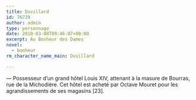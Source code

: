 ```yaml
---
title: Duvillard
id: 76729
author: admin
type: personnage
date: 2010-03-08T09:46:07+00:00
excerpt: Au Bonheur des Dames
novel:
  - bonheur
rm_character_name_main: Duvillard

---
```

— Possesseur d&rsquo;un grand hôtel Louis XIV, attenant à la masure de Bourras, rue de la Michodière. Cet hôtel est acheté par Octave Mouret pour les agrandissements de ses magasins [23]. 